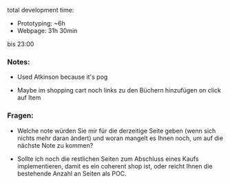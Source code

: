 total development time:
- Prototyping: ~6h
- Webpage: 31h 30min

bis 23:00

### Notes:

- Used Atkinson because it's pog

- Maybe im shopping cart noch links zu den Büchern hinzufügen on click auf Item


### Fragen:

- Welche note würden Sie mir für die derzeitige Seite geben (wenn sich nichts mehr daran ändert) und woran mangelt
es Ihnen noch, um auf die nächste Note zu kommen?

- Sollte ich noch die restlichen Seiten zum Abschluss eines Kaufs implementieren, damit es ein coherent shop ist, oder reicht Ihnen die bestehende Anzahl an Seiten als POC.
